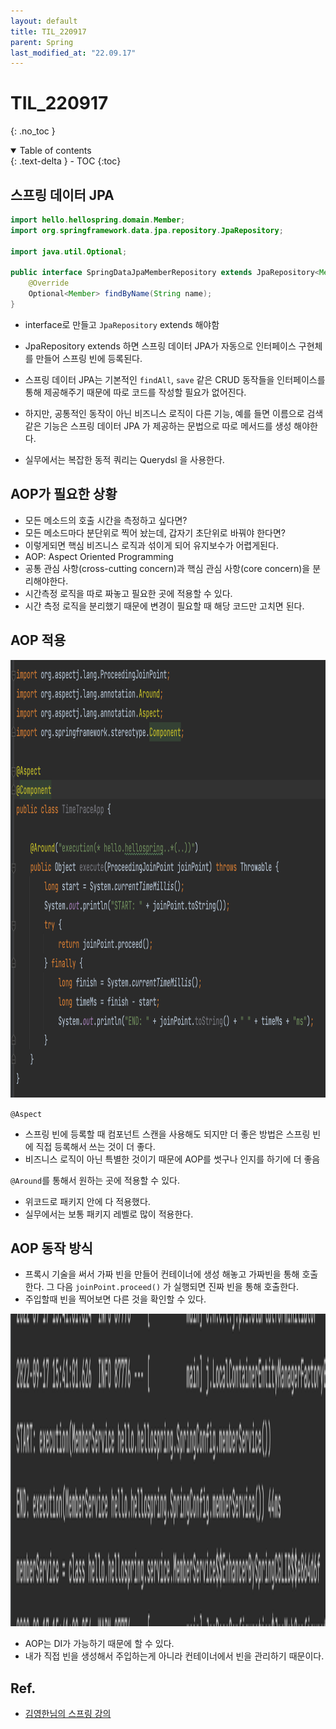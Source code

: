 ```yaml
---
layout: default
title: TIL_220917
parent: Spring
last_modified_at: "22.09.17"
---
```


# TIL_220917
{: .no_toc }

<details open markdown="block">
  <summary>
    Table of contents
  </summary>
  {: .text-delta }
- TOC
{:toc}
</details>

## 스프링 데이터 JPA
```java
import hello.hellospring.domain.Member;
import org.springframework.data.jpa.repository.JpaRepository;

import java.util.Optional;

public interface SpringDataJpaMemberRepository extends JpaRepository<Member, Long>, MemberRepository {
    @Override
    Optional<Member> findByName(String name);
}
```

- interface로 만들고 <code class="language-plaintext highlighter-rouge">JpaRepository</code> extends 해야함
- JpaRepository extends 하면 스프링 데이터 JPA가 자동으로 인터페이스 구현체를 만들어 스프링 빈에 등록된다.

- 스프링 데이터 JPA는 기본적인 
<code class="language-plaintext highlighter-rouge">findAll</code>, <code class="language-plaintext highlighter-rouge">save</code> 같은 CRUD 동작들을 인터페이스를 통해 제공해주기 때문에 따로 코드를 작성할 필요가 없어진다.
- 하지만, 공통적인 동작이 아닌 비즈니스 로직이 다른 기능, 예를 들면 이름으로 검색같은 기능은 스프링 데이터 JPA 가 제공하는 문법으로 따로 메서드를 생성 해야한다.
- 실무에서는 복잡한 동적 쿼리는 Querydsl 을 사용한다.

## AOP가 필요한 상황
- 모든 메소드의 호출 시간을 측정하고 싶다면?
- 모든 메소드마다 분단위로 찍어 놨는데, 갑자기 초단위로 바꿔야 한다면?
- 이렇게되면 핵심 비즈니스 로직과 섞이게 되어 유지보수가 어렵게된다.
- AOP: Aspect Oriented Programming
- <span class="bg-green-100">공통 관심 사항(cross-cutting concern)과 핵심 관심 사항(core concern)을 분리해야한다.</span>
- 시간측정 로직을 따로 짜놓고 필요한 곳에 적용할 수 있다.
- 시간 측정 로직을 분리했기 때문에 변경이 필요할 때 해당 코드만 고치면 된다.

## AOP 적용
<p align="left"><img src="/docs/spring/images/til_220917_1.png" height="700" width="700"></p>

<code class="language-plaintext highlighter-rouge">@Aspect</code>

- 스프링 빈에 등록할 때 컴포넌트 스캔을 사용해도 되지만 더 좋은 방법은 <span class="bg-green-100">스프링 빈에 직접 등록해서 쓰는 것</span>이 더 좋다.
- 비즈니스 로직이 아닌 특별한 것이기 때문에 AOP를 썻구나 인지를 하기에 더 좋음

<code class="language-plaintext highlighter-rouge">@Around</code>를 통해서 원하는 곳에 적용할 수 있다.

- 위코드로 패키지 안에 다 적용했다.
- 실무에서는 보통 패키지 레벨로 많이 적용한다.

## AOP 동작 방식
- 프록시 기술을 써서 가짜 빈을 만들어 컨테이너에 생성 해놓고 가짜빈을 통해 호출한다. 그 다음 <code class="language-plaintext highlighter-rouge">joinPoint.proceed()</code> 가 실행되면 진짜 빈을 통해 호출한다.
- 주입할때 빈을 찍어보면 다른 것을 확인할 수 있다.
<p align="left"><img src="/docs/spring/images/til_220917_2.png" height="500" width="700"></p>

- AOP는 <span class="bg-green-100">DI가 가능하기 때문에</span> 할 수 있다. 
- 내가 직접 빈을 생성해서 주입하는게 아니라 컨테이너에서 빈을 관리하기 때문이다.


## Ref.
- <a href="https://www.inflearn.com/course/%EC%8A%A4%ED%94%84%EB%A7%81-%EC%9E%85%EB%AC%B8-%EC%8A%A4%ED%94%84%EB%A7%81%EB%B6%80%ED%8A%B8/dashboard">김영한님의 스프링 강의</a>
